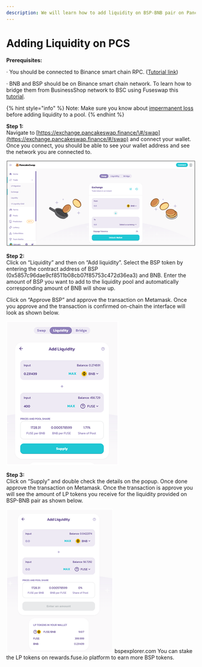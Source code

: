 ```yaml
---
description: We will learn how to add liquidity on BSP-BNB pair on Pancakeswap.
---
```


# Adding Liquidity on PCS

**Prerequisites:**

·        You should be connected to Binance smart chain RPC. \([Tutorial link](https://academy.binance.com/en/articles/connecting-metamask-to-binance-smart-chain)\)

·        BNB and BSP should be on Binance smart chain network. To learn how to bridge them from BusinessShop network to BSC using Fuseswap this [tutorial](https://docs.bspexplorer.com/the-fuse-chain/token-bridges/transfer-fuse-using-bridge-on-fuseswap).

{% hint style="info" %}
Note: Make sure you know about [impermanent loss](https://academy.binance.com/en/articles/impermanent-loss-explained) before adding liquidity to a pool.
{% endhint %}

**Step 1:**  
Navigate to [https://exchange.pancakeswap.finance/\#/swap](https://exchange.pancakeswap.finance/#/swap) and connect your wallet. Once you connect, you should be able to see your wallet address and see the network you are connected to.

![](../.gitbook/assets/image%20%2810%29.png)


  
**Step 2:**  
Click on “Liquidity” and then on “Add liquidity”. Select the BSP token by entering the contract address of BSP \(0x5857c96dae9cf8511b08cb07f85753c472d36ea3\) and BNB. Enter the amount of BSP you want to add to the liquidity pool and automatically corresponding amount of BNB will show up.  
  
 Click on “Approve BSP” and approve the transaction on Metamask. Once you approve and the transaction is confirmed on-chain the interface will look as shown below.

![](../.gitbook/assets/image%20%289%29.png)

**Step 3:**  
Click on “Supply” and double check the details on the popup. Once done approve the transaction on Metamask. Once the transaction is approve you will see the amount of LP tokens you receive for the liquidity provided on BSP-BNB pair as shown below.

![](../.gitbook/assets/image%20%2811%29.png)
bspexplorer.com
You can stake the LP tokens on rewards.fuse.io platform to earn more BSP tokens.

